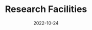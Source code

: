 ---
title: Research Facilities
date: 2022-10-24

type: landing

sections:
  - block: hero
    content:
      title: State-of-the-Art Research Facilities
      text: |
        Our laboratory is equipped with cutting-edge instruments and facilities to support world-class research in brain-computer interfaces, nanoelectronics, and bioelectronics.
      image:
        filename: welcome.jpg
    design:
      spacing:
        padding: ['40px', '0', '40px', '0']

  - block: markdown
    content:
      title: Equipment Inventory
      subtitle: 
      text: |
        ## 🏭 Nanofabrication & Cleanroom
        
        ### **Lithography Systems**
        - **Electron Beam Lithography (EBL)** - JEOL JBX-6300FS, 100 kV
          - Resolution: < 10 nm
          - Applications: High-resolution patterning, nanowire device fabrication
        
        - **Photolithography** - Karl Suss MA6/BA6 Mask Aligner
          - UV exposure system with contact and proximity modes
          - Minimum feature size: 1 μm
        
        ### **Etching & Deposition**
        - **Reactive Ion Etching (RIE)** - Oxford Plasmalab 80 Plus
          - Anisotropic dry etching for silicon, III-V semiconductors
          - Multiple gas chemistry options
        
        - **Chemical Vapor Deposition (CVD)** - Aixtron 200/4 RF-S
          - Metal-organic CVD for III-V nanowire growth
          - Temperature range: 400-800°C
        
        - **Atomic Layer Deposition (ALD)** - Cambridge NanoTech Savannah S100
          - Conformal thin film deposition
          - Thickness control: < 1 Å precision
        
        ---
        
        ## 🧠 Neural Interface Laboratory
        
        ### **Recording Systems**
        - **Multi-Channel Neural Amplifier** - Intan RHD2000 Series
          - 1024 channels simultaneous recording
          - Sampling rate: up to 30 kHz per channel
          - Low noise: < 2.4 μV RMS
        
        - **Wireless Neural Recording** - Triangle BioSystems W32
          - 32-channel wireless headstage
          - Real-time data transmission
          - Battery life: > 6 hours continuous recording
        
        ### **Signal Processing**
        - **Real-Time Processing Unit** - National Instruments PXIe-8135
          - FPGA-based real-time signal processing
          - Custom BCI decoding algorithms
          - Latency: < 100 ms
        
        - **High-Performance Computing Cluster**
          - 64-core parallel processing
          - GPU acceleration (NVIDIA RTX 4090)
          - Machine learning model training
        
        ---
        
        ## 🔬 Materials Characterization Suite
        
        ### **Electron Microscopy**
        - **Scanning Electron Microscope (SEM)** - JEOL JSM-7800F
          - Resolution: 1.0 nm at 15 kV
          - Magnification: 25× to 1,000,000×
          - In-situ electrical measurements
        
        - **Transmission Electron Microscope (TEM)** - JEOL JEM-2100F
          - Resolution: 0.19 nm point-to-point
          - Energy dispersive X-ray spectroscopy (EDS)
          - High-resolution imaging of nanostructures
        
        ### **Surface Analysis**
        - **Atomic Force Microscope (AFM)** - Bruker Dimension Icon
          - Sub-nanometer resolution
          - Multiple imaging modes (contact, tapping, conductive)
          - Electrical characterization capabilities
        
        - **X-Ray Photoelectron Spectroscopy (XPS)** - Thermo Scientific K-Alpha
          - Surface chemical analysis
          - Depth profiling capabilities
          - Monochromatic Al Kα X-ray source
        
        ### **Optical Characterization**
        - **Photoluminescence Spectroscopy** - Horiba LabRAM HR Evolution
          - Wavelength range: 200-1700 nm
          - Temperature-dependent measurements (4-300 K)
          - Micro-PL mapping capabilities
        
        - **UV-Vis-NIR Spectrophotometer** - PerkinElmer Lambda 1050
          - Wavelength range: 175-3300 nm
          - Integrating sphere for diffuse reflectance
          - Absolute reflectance measurements
        
        ---
        
        ## ⚡ Electrical Testing & Measurement
        
        ### **Device Characterization**
        - **Semiconductor Parameter Analyzer** - Keysight B1500A
          - High-resolution I-V measurements
          - Capacitance-voltage (C-V) analysis
          - Temperature-dependent characterization
        
        - **Network Analyzer** - Keysight E5071C
          - Frequency range: 9 kHz - 20 GHz
          - S-parameter measurements
          - High-frequency device characterization
        
        ### **Probe Stations**
        - **Cryogenic Probe Station** - Lake Shore CRX-6.5K
          - Temperature range: 1.5 - 325 K
          - Magnetic field capability: up to 9 Tesla
          - Quantum transport measurements
        
        - **RF Probe Station** - Cascade Microtech Summit 12000B
          - DC to 67 GHz measurements
          - Wafer-level device testing
          - Automated probe positioning
        
        ---
        
        ## 🧪 Biocompatibility & Cell Culture
        
        ### **Cell Culture Facilities**
        - **Biosafety Cabinet** - Thermo Scientific 1300 Series A2
          - Class II biological safety cabinet
          - HEPA filtration system
          - Cell culture and biocompatibility testing
        
        - **CO₂ Incubator** - Thermo Scientific Heracell VIOS 160i
          - Temperature control: ±0.1°C
          - CO₂ control: ±0.1%
          - Contamination prevention systems
        
        ### **Bioelectronics Testing**
        - **Patch Clamp System** - Molecular Devices MultiClamp 700B
          - Single-cell electrophysiology
          - Neural interface validation
          - Real-time cellular response monitoring
        
        - **Impedance Analyzer** - Gamry Interface 1010E
          - Electrochemical impedance spectroscopy
          - Electrode characterization in biological media
          - Frequency range: 10 μHz - 1 MHz
    design:
      columns: '1'

  - block: markdown
    content:
      title: Facility Access & Collaboration
      subtitle: 
      text: |
        ## 🤝 **Collaborative Research Opportunities**
        
        Our facilities are available for collaborative research projects with academic institutions, 
        industry partners, and government agencies. We welcome researchers who can benefit from 
        our unique capabilities and contribute to our research mission.
        
        ### **Access Policies:**
        - **Internal Users**: Full access for lab members and affiliated researchers
        - **External Collaborators**: Access through formal collaboration agreements
        - **Industry Partners**: Fee-for-service and joint research arrangements
        - **Training Programs**: Hands-on training for graduate students and postdocs
        
        ### **Safety & Training:**
        - Comprehensive safety training required for all users
        - Equipment-specific certification programs
        - Regular safety audits and protocol updates
        - 24/7 emergency response procedures
        
        ---
        
        ## 📊 **Recent Facility Upgrades (2023-2024)**
        
        - **New EBL System**: Upgraded to JEOL JBX-6300FS for higher resolution patterning
        - **Wireless Recording Expansion**: Added 4 additional wireless headstages
        - **Cryogenic Capabilities**: Installed dilution refrigerator for quantum measurements
        - **AI Computing**: Deployed new GPU cluster for machine learning applications
        - **Cleanroom Expansion**: Added 500 sq ft of Class 100 space
        
        ---
        
        ## 📈 **Facility Utilization & Impact**
        
        - **Annual Users**: 50+ researchers from 8 different institutions
        - **Publications**: 25+ peer-reviewed papers per year utilizing our facilities
        - **Patents**: 8 patents filed based on research conducted in our labs
        - **Training**: 30+ graduate students and postdocs trained annually
    design:
      columns: '1'
      background:
        color: '#f8f9fa'

  - block: markdown
    content:
      title: Visit Our Facilities
      subtitle: Schedule a tour or discuss collaboration opportunities
      text: |
        <div style="text-align: center; padding: 40px; background: linear-gradient(135deg, #28a745 0%, #20c997 100%); border-radius: 10px; color: white; margin: 20px 0;">
          <h3 style="color: white; margin-bottom: 20px;">Interested in Our Facilities?</h3>
          <p style="font-size: 18px; margin-bottom: 30px;">Schedule a facility tour or discuss potential collaborations with our team.</p>
          <div style="display: flex; justify-content: center; gap: 20px; flex-wrap: wrap;">
            <a href="../contact/" style="background: white; color: #28a745; padding: 15px 30px; border-radius: 5px; text-decoration: none; font-weight: bold; display: inline-block;">Contact Us</a>
            <a href="mailto:facilities@ibrain-lab.com" style="background: rgba(255,255,255,0.2); color: white; padding: 15px 30px; border-radius: 5px; text-decoration: none; font-weight: bold; display: inline-block; border: 2px solid white;">Schedule Tour</a>
          </div>
        </div>
    design:
      columns: '1'
---